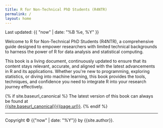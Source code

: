 ```yaml
---
title: R for Non-Technical PhD Students (R4NTR)
permalink: /
layout: home
---
```


Last updated: {{ "now" | date: "%B %e, %Y" }}

Welcome to R for Non-Technical PhD Students (R4NTR), a comprehensive guide designed to empower researchers with limited technical backgrounds to harness the power of R for data analysis and statistical computing.

This book is a living document, continuously updated to ensure that its content stays relevant, accurate, and aligned with the latest advancements in R and its applications. Whether you're new to programming, exploring statistics, or diving into machine learning, this book provides the tools, techniques, and confidence you need to integrate R into your research journey effectively.

{% if site.baseurl_canonical %}
  The latest version of this book can always be found at  
  <a href="{{site.baseurl_canonical}}{{page.url}}">{{site.baseurl_canonical}}{{page.url}}</a>.
{% endif %}

---

Copyright &copy; {{"now" | date: "%Y"}} by {{site.author}}.



